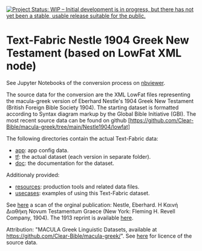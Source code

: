 [![Project Status: WIP – Initial development is in progress, but there has not yet been a stable, usable release suitable for the public.](https://www.repostatus.org/badges/latest/wip.svg)](https://www.repostatus.org/#wip)

# Text-Fabric Nestle 1904 Greek New Testament (based on LowFat XML node)

See Jupyter Notebooks of the conversion process on [nbviewer](https://nbviewer.org/github/tonyjurg/Nestle1904LFT/tree/main/resources/converter/).

The source data for the conversion are the XML LowFat files representing the macula-greek version of Eberhard Nestle's 1904 Greek New Testament (British Foreign Bible Society 1904). The starting dataset is formatted according to Syntax diagram markup by the Global Bible Initiative (GBI). The most recent source data can be found on github [https://github.com/Clear-Bible/macula-greek/tree/main/Nestle1904/lowfat]

The following directories contain the actual Text-Fabric data:
 * [app](app#readme): app config data.
 * [tf](tf/#readme): the actual dataset (each version in separate folder).
 * [doc](docs/home.md#readme): the documentation for the dataset.
 
 Additionaly provided:
 * [resources](resources#readme): production tools and related data files.
 * [usecases](docs/usecases#readme): examples of using this Text-Fabric dataset.
 
See [here](https://archive.org/details/the-greek-new-testament-nestle-1904-us-edition/mode/2up) a scan of the orginal publication: Nestle, Eberhard. Η Καινή Διαθήκη Novum Testamentum Graece (New York: Fleming H. Revell Company, 1904). The 1913 reprint is available [here](https://archive.org/details/hkainediathekete00lond/).
 
Attribution: "MACULA Greek Linguistic Datasets, available at https://github.com/Clear-Bible/macula-greek/". See [here](resources/sourcedata#readme) for licence of the source data.
